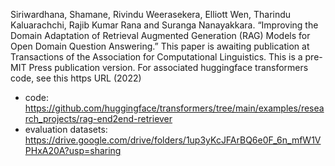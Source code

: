 Siriwardhana, Shamane, Rivindu Weerasekera, Elliott Wen, Tharindu Kaluarachchi, Rajib Kumar Rana and Suranga Nanayakkara. “Improving the Domain Adaptation of Retrieval Augmented Generation (RAG) Models for Open Domain Question Answering.” This paper is awaiting publication at Transactions of the Association for Computational Linguistics. This is a pre-MIT Press publication version. For associated huggingface transformers code, see this https URL (2022)
- code: https://github.com/huggingface/transformers/tree/main/examples/research_projects/rag-end2end-retriever
- evaluation datasets: https://drive.google.com/drive/folders/1up3yKcJFArBQ6e0F_6n_mfW1VPHxA20A?usp=sharing